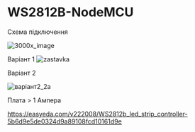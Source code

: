 # WS2812B-NodeMCU

Схема підключення

![3000x_image](https://user-images.githubusercontent.com/3407229/153586139-a56ac4c0-7d9e-4c44-ab60-2cda5e71a3ce.jpg)

Варіант 1
![zastavka](https://user-images.githubusercontent.com/3407229/153586197-2d031dc8-1cc3-4ef7-8f63-848d270b82e3.jpg)

Варіант 2




![варіант2_2а](https://user-images.githubusercontent.com/3407229/153587338-2f5fcbcc-230f-41c8-8302-e2ce828ac178.jpg)

Плата > 1 Ампера

https://easyeda.com/v222008/WS2812b_led_strip_controller-5b6d9e5de0324d9a89108fcd10161d9e
